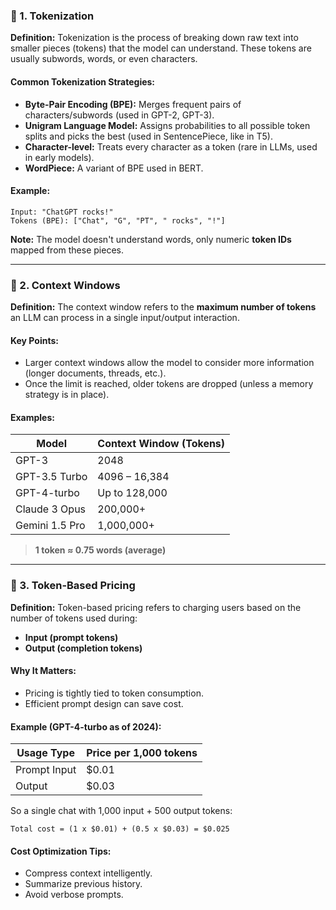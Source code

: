 ### 🔹 1. **Tokenization**

**Definition:**
Tokenization is the process of breaking down raw text into smaller pieces (tokens) that the model can understand. These tokens are usually subwords, words, or even characters.

#### Common Tokenization Strategies:

* **Byte-Pair Encoding (BPE):** Merges frequent pairs of characters/subwords (used in GPT-2, GPT-3).
* **Unigram Language Model:** Assigns probabilities to all possible token splits and picks the best (used in SentencePiece, like in T5).
* **Character-level:** Treats every character as a token (rare in LLMs, used in early models).
* **WordPiece:** A variant of BPE used in BERT.

#### Example:

```text
Input: "ChatGPT rocks!"
Tokens (BPE): ["Chat", "G", "PT", " rocks", "!"]
```

**Note:** The model doesn't understand words, only numeric **token IDs** mapped from these pieces.

---

### 🔹 2. **Context Windows**

**Definition:**
The context window refers to the **maximum number of tokens** an LLM can process in a single input/output interaction.

#### Key Points:

* Larger context windows allow the model to consider more information (longer documents, threads, etc.).
* Once the limit is reached, older tokens are dropped (unless a memory strategy is in place).

#### Examples:

| Model          | Context Window (Tokens) |
| -------------- | ----------------------- |
| GPT-3          | 2048                    |
| GPT-3.5 Turbo  | 4096 – 16,384           |
| GPT-4-turbo    | Up to 128,000           |
| Claude 3 Opus  | 200,000+                |
| Gemini 1.5 Pro | 1,000,000+              |

> **1 token ≈ 0.75 words (average)**

---

### 🔹 3. **Token-Based Pricing**

**Definition:**
Token-based pricing refers to charging users based on the number of tokens used during:

* **Input (prompt tokens)**
* **Output (completion tokens)**

#### Why It Matters:

* Pricing is tightly tied to token consumption.
* Efficient prompt design can save cost.

#### Example (GPT-4-turbo as of 2024):

| Usage Type   | Price per 1,000 tokens |
| ------------ | ---------------------- |
| Prompt Input | \$0.01                 |
| Output       | \$0.03                 |

So a single chat with 1,000 input + 500 output tokens:

```
Total cost = (1 x $0.01) + (0.5 x $0.03) = $0.025
```

#### Cost Optimization Tips:

* Compress context intelligently.
* Summarize previous history.
* Avoid verbose prompts.
